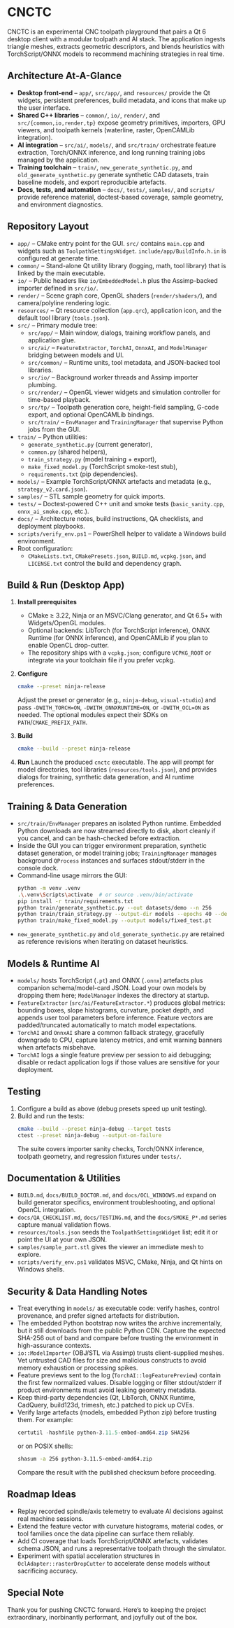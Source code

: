 # CNCTC

CNCTC is an experimental CNC toolpath playground that pairs a Qt 6 desktop client with a modular toolpath and AI stack. The application ingests triangle meshes, extracts geometric descriptors, and blends heuristics with TorchScript/ONNX models to recommend machining strategies in real time.

## Architecture At-A-Glance

- **Desktop front-end** – `app/`, `src/app/`, and `resources/` provide the Qt widgets, persistent preferences, build metadata, and icons that make up the user interface.
- **Shared C++ libraries** – `common/`, `io/`, `render/`, and `src/{common,io,render,tp}` expose geometry primitives, importers, GPU viewers, and toolpath kernels (waterline, raster, OpenCAMLib integration).
- **AI integration** – `src/ai/`, `models/`, and `src/train/` orchestrate feature extraction, Torch/ONNX inference, and long running training jobs managed by the application.
- **Training toolchain** – `train/`, `new_generate_synthetic.py`, and `old_generate_synthetic.py` generate synthetic CAD datasets, train baseline models, and export reproducible artefacts.
- **Docs, tests, and automation** – `docs/`, `tests/`, `samples/`, and `scripts/` provide reference material, doctest-based coverage, sample geometry, and environment diagnostics.

## Repository Layout

- `app/` – CMake entry point for the GUI. `src/` contains `main.cpp` and widgets such as `ToolpathSettingsWidget`. `include/app/BuildInfo.h.in` is configured at generate time.
- `common/` – Stand-alone Qt utility library (logging, math, tool library) that is linked by the main executable.
- `io/` – Public headers like `io/EmbeddedModel.h` plus the Assimp-backed importer defined in `src/io/`.
- `render/` – Scene graph core, OpenGL shaders (`render/shaders/`), and camera/polyline rendering logic.
- `resources/` – Qt resource collection (`app.qrc`), application icon, and the default tool library (`tools.json`).
- `src/` – Primary module tree:
  - `src/app/` – Main window, dialogs, training workflow panels, and application glue.
  - `src/ai/` – `FeatureExtractor`, `TorchAI`, `OnnxAI`, and `ModelManager` bridging between models and UI.
  - `src/common/` – Runtime units, tool metadata, and JSON-backed tool libraries.
  - `src/io/` – Background worker threads and Assimp importer plumbing.
  - `src/render/` – OpenGL viewer widgets and simulation controller for time-based playback.
  - `src/tp/` – Toolpath generation core, height-field sampling, G-code export, and optional OpenCAMLib bindings.
  - `src/train/` – `EnvManager` and `TrainingManager` that supervise Python jobs from the GUI.
- `train/` – Python utilities:
  - `generate_synthetic.py` (current generator),
  - `common.py` (shared helpers),
  - `train_strategy.py` (model training + export),
  - `make_fixed_model.py` (TorchScript smoke-test stub),
  - `requirements.txt` (pip dependencies).
- `models/` – Example TorchScript/ONNX artefacts and metadata (e.g., `strategy_v2.card.json`).
- `samples/` – STL sample geometry for quick imports.
- `tests/` – Doctest-powered C++ unit and smoke tests (`basic_sanity.cpp`, `onnx_ai_smoke.cpp`, etc.).
- `docs/` – Architecture notes, build instructions, QA checklists, and deployment playbooks.
- `scripts/verify_env.ps1` – PowerShell helper to validate a Windows build environment.
- Root configuration:
  - `CMakeLists.txt`, `CMakePresets.json`, `BUILD.md`, `vcpkg.json`, and `LICENSE.txt` control the build and dependency graph.

## Build & Run (Desktop App)

1. **Install prerequisites**
   - CMake ≥ 3.22, Ninja or an MSVC/Clang generator, and Qt 6.5+ with Widgets/OpenGL modules.
   - Optional backends: LibTorch (for TorchScript inference), ONNX Runtime (for ONNX inference), and OpenCAMLib if you plan to enable OpenCL drop-cutter.
   - The repository ships with a `vcpkg.json`; configure `VCPKG_ROOT` or integrate via your toolchain file if you prefer vcpkg.

2. **Configure**
   ```bash
   cmake --preset ninja-release
   ```
   Adjust the preset or generator (e.g., `ninja-debug`, `visual-studio`) and pass `-DWITH_TORCH=ON`, `-DWITH_ONNXRUNTIME=ON`, or `-DWITH_OCL=ON` as needed. The optional modules expect their SDKs on `PATH`/`CMAKE_PREFIX_PATH`.

3. **Build**
   ```bash
   cmake --build --preset ninja-release
   ```

4. **Run**
   Launch the produced `cnctc` executable. The app will prompt for model directories, tool libraries (`resources/tools.json`), and provides dialogs for training, synthetic data generation, and AI runtime preferences.

## Training & Data Generation

- `src/train/EnvManager` prepares an isolated Python runtime. Embedded Python downloads are now streamed directly to disk, abort cleanly if you cancel, and can be hash-checked before extraction.
- Inside the GUI you can trigger environment preparation, synthetic dataset generation, or model training jobs; `TrainingManager` manages background `QProcess` instances and surfaces stdout/stderr in the console dock.
- Command-line usage mirrors the GUI:
  ```bash
  python -m venv .venv
  .\.venv\Scripts\activate  # or source .venv/bin/activate
  pip install -r train/requirements.txt
  python train/generate_synthetic.py --out datasets/demo --n 256
  python train/train_strategy.py --output-dir models --epochs 40 --device cpu --v2-features
  python train/make_fixed_model.py --output models/fixed_test.pt
  ```
- `new_generate_synthetic.py` and `old_generate_synthetic.py` are retained as reference revisions when iterating on dataset heuristics.

## Models & Runtime AI

- `models/` hosts TorchScript (`.pt`) and ONNX (`.onnx`) artefacts plus companion schema/model-card JSON. Load your own models by dropping them here; `ModelManager` indexes the directory at startup.
- `FeatureExtractor` (`src/ai/FeatureExtractor.*`) produces global metrics: bounding boxes, slope histograms, curvature, pocket depth, and appends user tool parameters before inference. Feature vectors are padded/truncated automatically to match model expectations.
- `TorchAI` and `OnnxAI` share a common fallback strategy, gracefully downgrade to CPU, capture latency metrics, and emit warning banners when artefacts misbehave.
- `TorchAI` logs a single feature preview per session to aid debugging; disable or redact application logs if those values are sensitive for your deployment.

## Testing

1. Configure a build as above (debug presets speed up unit testing).
2. Build and run the tests:
   ```bash
   cmake --build --preset ninja-debug --target tests
   ctest --preset ninja-debug --output-on-failure
   ```
   The suite covers importer sanity checks, Torch/ONNX inference, toolpath geometry, and regression fixtures under `tests/`.

## Documentation & Utilities

- `BUILD.md`, `docs/BUILD_DOCTOR.md`, and `docs/OCL_WINDOWS.md` expand on build generator specifics, environment troubleshooting, and optional OpenCL integration.
- `docs/QA_CHECKLIST.md`, `docs/TESTING.md`, and the `docs/SMOKE_P*.md` series capture manual validation flows.
- `resources/tools.json` seeds the `ToolpathSettingsWidget` list; edit it or point the UI at your own JSON.
- `samples/sample_part.stl` gives the viewer an immediate mesh to explore.
- `scripts/verify_env.ps1` validates MSVC, CMake, Ninja, and Qt hints on Windows shells.

## Security & Data Handling Notes

- Treat everything in `models/` as executable code: verify hashes, control provenance, and prefer signed artefacts for distribution.
- The embedded Python bootstrap now writes the archive incrementally, but it still downloads from the public Python CDN. Capture the expected SHA-256 out of band and compare before trusting the environment in high-assurance contexts.
- `io::ModelImporter` (OBJ/STL via Assimp) trusts client-supplied meshes. Vet untrusted CAD files for size and malicious constructs to avoid memory exhaustion or processing spikes.
- Feature previews sent to the log (`TorchAI::logFeaturePreview`) contain the first few normalized values. Disable logging or filter stdout/stderr if product environments must avoid leaking geometry metadata.
- Keep third-party dependencies (Qt, LibTorch, ONNX Runtime, CadQuery, build123d, trimesh, etc.) patched to pick up CVEs.
- Verify large artefacts (models, embedded Python zip) before trusting them. For example:
  ```powershell
  certutil -hashfile python-3.11.5-embed-amd64.zip SHA256
  ```
  or on POSIX shells:
  ```bash
  shasum -a 256 python-3.11.5-embed-amd64.zip
  ```
  Compare the result with the published checksum before proceeding.

## Roadmap Ideas

- Replay recorded spindle/axis telemetry to evaluate AI decisions against real machine sessions.
- Extend the feature vector with curvature histograms, material codes, or tool families once the data pipeline can surface them reliably.
- Add CI coverage that loads TorchScript/ONNX artefacts, validates schema JSON, and runs a representative toolpath through the simulator.
- Experiment with spatial acceleration structures in `OclAdapter::rasterDropCutter` to accelerate dense models without sacrificing accuracy.

## Special Note

Thank you for pushing CNCTC forward. Here’s to keeping the project extraordinary, inorbinantly performant, and joyfully out of the box.
